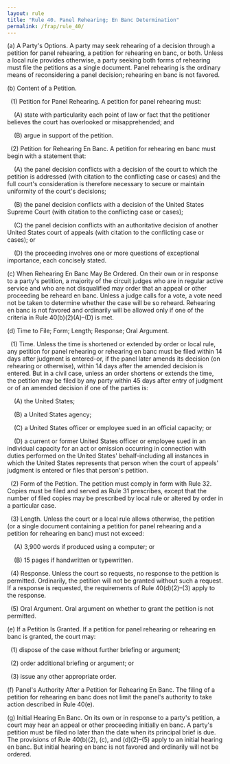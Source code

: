 ```yaml
---
layout: rule
title: "Rule 40. Panel Rehearing; En Banc Determination"
permalink: /frap/rule_40/
---
```


(a) A Party's Options. A party may seek rehearing of a decision through a petition for panel rehearing, a petition for rehearing en banc, or both. Unless a local rule provides otherwise, a party seeking both forms of rehearing must file the petitions as a single document. Panel rehearing is the ordinary means of reconsidering a panel decision; rehearing en banc is not favored.


(b) Content of a Petition.


&nbsp;&nbsp;(1) Petition for Panel Rehearing. A petition for panel rehearing must:


&nbsp;&nbsp;&nbsp;&nbsp;(A) state with particularity each point of law or fact that the petitioner believes the court has overlooked or misapprehended; and


&nbsp;&nbsp;&nbsp;&nbsp;(B) argue in support of the petition.


&nbsp;&nbsp;(2) Petition for Rehearing En Banc. A petition for rehearing en banc must begin with a statement that:


&nbsp;&nbsp;&nbsp;&nbsp;(A) the panel decision conflicts with a decision of the court to which the petition is addressed (with citation to the conflicting case or cases) and the full court's consideration is therefore necessary to secure or maintain uniformity of the court's decisions;


&nbsp;&nbsp;&nbsp;&nbsp;(B) the panel decision conflicts with a decision of the United States Supreme Court (with citation to the conflicting case or cases);


&nbsp;&nbsp;&nbsp;&nbsp;(C) the panel decision conflicts with an authoritative decision of another United States court of appeals (with citation to the conflicting case or cases); or


&nbsp;&nbsp;&nbsp;&nbsp;(D) the proceeding involves one or more questions of exceptional importance, each concisely stated.


(c) When Rehearing En Banc May Be Ordered. On their own or in response to a party's petition, a majority of the circuit judges who are in regular active service and who are not disqualified may order that an appeal or other proceeding be reheard en banc. Unless a judge calls for a vote, a vote need not be taken to determine whether the case will be so reheard. Rehearing en banc is not favored and ordinarily will be allowed only if one of the criteria in Rule 40(b)(2)(A)–(D) is met.


(d) Time to File; Form; Length; Response; Oral Argument.


&nbsp;&nbsp;(1) Time. Unless the time is shortened or extended by order or local rule, any petition for panel rehearing or rehearing en banc must be filed within 14 days after judgment is entered-or, if the panel later amends its decision (on rehearing or otherwise), within 14 days after the amended decision is entered. But in a civil case, unless an order shortens or extends the time, the petition may be filed by any party within 45 days after entry of judgment or of an amended decision if one of the parties is:


&nbsp;&nbsp;&nbsp;&nbsp;(A) the United States;


&nbsp;&nbsp;&nbsp;&nbsp;(B) a United States agency;


&nbsp;&nbsp;&nbsp;&nbsp;(C) a United States officer or employee sued in an official capacity; or


&nbsp;&nbsp;&nbsp;&nbsp;(D) a current or former United States officer or employee sued in an individual capacity for an act or omission occurring in connection with duties performed on the United States' behalf-including all instances in which the United States represents that person when the court of appeals' judgment is entered or files that person's petition.


&nbsp;&nbsp;(2) Form of the Petition. The petition must comply in form with Rule 32. Copies must be filed and served as Rule 31 prescribes, except that the number of filed copies may be prescribed by local rule or altered by order in a particular case.


&nbsp;&nbsp;(3) Length. Unless the court or a local rule allows otherwise, the petition (or a single document containing a petition for panel rehearing and a petition for rehearing en banc) must not exceed:


&nbsp;&nbsp;&nbsp;&nbsp;(A) 3,900 words if produced using a computer; or


&nbsp;&nbsp;&nbsp;&nbsp;(B) 15 pages if handwritten or typewritten.


&nbsp;&nbsp;(4) Response. Unless the court so requests, no response to the petition is permitted. Ordinarily, the petition will not be granted without such a request. If a response is requested, the requirements of Rule 40(d)(2)–(3) apply to the response.


&nbsp;&nbsp;(5) Oral Argument. Oral argument on whether to grant the petition is not permitted.


(e) If a Petition Is Granted. If a petition for panel rehearing or rehearing en banc is granted, the court may:


&nbsp;&nbsp;(1) dispose of the case without further briefing or argument;


&nbsp;&nbsp;(2) order additional briefing or argument; or


&nbsp;&nbsp;(3) issue any other appropriate order.


(f) Panel's Authority After a Petition for Rehearing En Banc. The filing of a petition for rehearing en banc does not limit the panel's authority to take action described in Rule 40(e).


(g) Initial Hearing En Banc. On its own or in response to a party's petition, a court may hear an appeal or other proceeding initially en banc. A party's petition must be filed no later than the date when its principal brief is due. The provisions of Rule 40(b)(2), (c), and (d)(2)–(5) apply to an initial hearing en banc. But initial hearing en banc is not favored and ordinarily will not be ordered.

